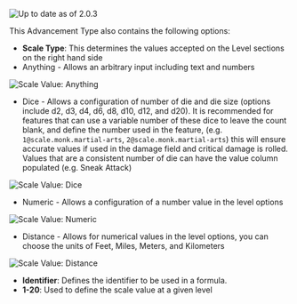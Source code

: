 ![Up to date as of 2.0.3](https://img.shields.io/static/v1?label=dnd5e&message=1.6.3&color=informational)

This Advancement Type also contains the following options:
* **Scale Type**: This determines the values accepted on the Level sections on the right hand side
* Anything - Allows an arbitrary input including text and numbers

![Scale Value: Anything](https://github.com/foundryvtt/dnd5e/assets/86370342/3d20ec17-a88d-4398-b60a-bc7dda5a9fc0)

* Dice - Allows a configuration of number of die and die size (options include d2, d3, d4, d6, d8, d10, d12, and d20). It is recommended for features that can use a variable number of these dice to leave the count blank, and define the number used in the feature, (e.g. `1@scale.monk.martial-arts`, `2@scale.monk.martial-arts`) this will ensure accurate values if used in the damage field and critical damage is rolled. Values that are a consistent number of die can have the value column populated (e.g. Sneak Attack)

![Scale Value: Dice](https://github.com/foundryvtt/dnd5e/assets/86370342/80e49db5-8128-4edc-b2a9-3277ad7d8144)

* Numeric - Allows a configuration of a number value in the level options

![Scale Value: Numeric](https://github.com/foundryvtt/dnd5e/assets/86370342/f687de1a-c92e-4834-ac00-3170451b7129)

* Distance - Allows for numerical values in the level options, you can choose the units of Feet, Miles, Meters, and Kilometers

![Scale Value: Distance](https://github.com/foundryvtt/dnd5e/assets/86370342/496109c8-caa7-4185-97f4-bb84ab3a12eb)

* **Identifier**: Defines the identifier to be used in a formula.
* **1-20**: Used to define the scale value at a given level
